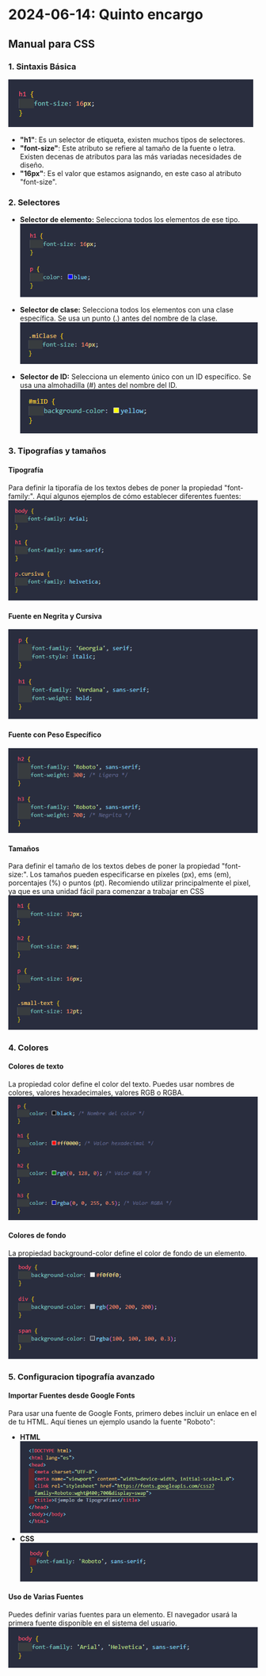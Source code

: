 # **2024-06-14: Quinto encargo**

## **Manual para CSS**

### 1. Sintaxis Básica

![captura-1](imagenes/captura-01.png)

- **"h1"**: Es un selector de etiqueta, existen muchos tipos de selectores.
- **"font-size"**: Este atributo se refiere al tamaño de la fuente o letra. Existen decenas de atributos para las más variadas necesidades de diseño.
- **"16px"**: Es el valor que estamos asignando, en este caso al atributo "font-size".​​

### 2. Selectores

- **Selector de elemento:** Selecciona todos los elementos de ese tipo.
![captura-2](imagenes/captura-02.png)
  
- **Selector de clase:** Selecciona todos los elementos con una clase específica. Se usa un punto (.) antes del nombre de la clase.
![captura-3](imagenes/captura-03.png)
  
- **Selector de ID:**  Selecciona un elemento único con un ID específico. Se usa una almohadilla (#) antes del nombre del ID.
![captura-4](imagenes/captura-04.png)

### 3. Tipografías y tamaños

#### Tipografía 
Para definir la tiporafía de los textos debes de poner la propiedad "font-family:". Aquí algunos ejemplos de cómo establecer diferentes fuentes:
![captura-05](imagenes/captura-05.png)

#### Fuente en Negrita y Cursiva
![captura-06](imagenes/captura-06.png)

#### Fuente con Peso Específico
![captura-07](imagenes/captura-07.png)

#### Tamaños 
Para definir el tamaño de los textos debes de poner la propiedad "font-size:". Los tamaños pueden especificarse en píxeles (px), ems (em), porcentajes (%) o puntos (pt). Recomiendo utilizar principalmente el pixel, ya que es una unidad fácil para comenzar a trabajar en CSS
![captura-08](imagenes/captura-08.png)

### 4. Colores

#### Colores de texto
La propiedad color define el color del texto. Puedes usar nombres de colores, valores hexadecimales, valores RGB o RGBA.
![captura-09](imagenes/captura-09.png)

#### Colores de fondo
La propiedad background-color define el color de fondo de un elemento.
![captura-10](imagenes/captura-10.png)

### 5. Configuracion tipografía avanzado

#### Importar Fuentes desde Google Fonts
Para usar una fuente de Google Fonts, primero debes incluir un enlace en el <head> de tu HTML. Aquí tienes un ejemplo usando la fuente "Roboto":
- **HTML**
![captura-11](imagenes/captura-11.png)
- **CSS**
![captura-12](imagenes/captura-12.png)

#### Uso de Varias Fuentes
Puedes definir varias fuentes para un elemento. El navegador usará la primera fuente disponible en el sistema del usuario.
![captura-13](imagenes/captura-13.png)
